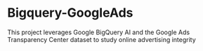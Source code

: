 # Bigquery-GoogleAds
This project leverages Google BigQuery AI and the Google Ads Transparency Center dataset to study online advertising integrity
